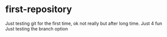 # first-repository
Just testing git for the first time, ok not really but after long time. Just 4 fun
Just testing the branch option
